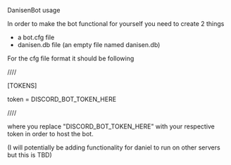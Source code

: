 DanisenBot usage

In order to make the bot functional for yourself you need to create 2 things
- a bot.cfg file
- danisen.db file (an empty file named danisen.db)

For the cfg file format it should be following

////

[TOKENS]

token = DISCORD_BOT_TOKEN_HERE

////

where you replace "DISCORD_BOT_TOKEN_HERE" with your respective token in order to host the bot.

(I will potentially be adding functionality for daniel to run on other servers but this is TBD)